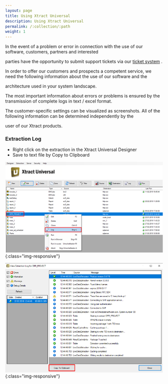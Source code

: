 ```yaml
---
layout: page
title: Using Xtract Universal
description: Using Xtract Universal
permalink: /:collection/:path
weight: 1
---
```


In the event of a problem or error in connection with the use of our software, customers, partners and interested

parties have the opportunity to submit support tickets via our [ticket system]( https://support.theobald-software.com/helpdesk) . 

In order to offer our customers and prospects a competent service, we need the following information about the use of our software and the 

architecture used in your system landscape.

The most important information about errors or problems is ensured by the transmission of complete logs in text / excel format.

The customer-specific settings can be visualized as screenshots. All of the following information can be determined independently by the 

user of our Xtract products.

### Extraction Log

- Right click on the extraction in the Xtract Universal Designer 
- Save to text file by Copy to Clipboard

![XU-Log](/img/contents/xu_log_rechtsklick.png){:class="img-responsive"}

![XU-Log](/img/contents/xu_log_copy.png){:class="img-responsive"}
 
 



